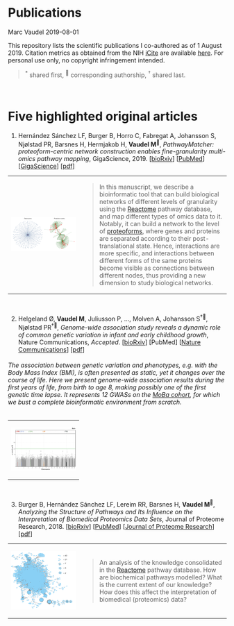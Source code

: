 Publications
================
Marc Vaudel
2019-08-01

This repository lists the scientific publications I co-authored as of 1
August 2019. Citation metrics as obtained from the NIH
[iCite](icite.od.nih.gov) are available
[here](docs/icite/icite_report_01.08.2019.xlsx). For personal use only,
no copyright infringement intended.

> <sup>\*</sup> shared first, <sup>:email:</sup> corresponding
> authorship, <sup>†</sup> shared last.

<br>

# Five highlighted original articles

1.  Hernández Sánchez LF, Burger B, Horro C, Fabregat A, Johansson S,
    Njølstad PR, Barsnes H, Hermjakob H, **Vaudel
    M**<sup>:email:</sup>, *PathwayMatcher: proteoform-centric network
    construction enables fine-granularity multi-omics pathway mapping*,
    GigaScience, 2019. \[[bioRxiv](https://doi.org/10.1101/375097)\]
    \[[PubMed](https://www.ncbi.nlm.nih.gov/pubmed/31363752)\]
    \[[GigaScience](https://doi.org/10.1093/gigascience/giz088)\]
    \[[pdf](docs/pdf/giz088.pdf)\]</font>

<table>

<tr>

<td width="150">

![PathwayMatcher](docs/figures/PathwayMatcher.png?raw=true
"PathwayMatcher")

</td>

<td>

<blockquote>

In this manuscript, we describe a bioinformatic tool that can build
biological networks of different levels of granularity using the
[Reactome](reactome.org) pathway database, and map different types of
omics data to it. Notably, it can build a network to the level of
[proteoforms](https://www.nature.com/articles/nmeth.2369), where genes
and proteins are separated according to their post-translational state.
Hence, interactions are more specific, and interactions between
different forms of the same proteins become visible as connections
between different nodes, thus providing a new dimension to study
biological networks.

</blockquote>

</td>

</tr>

</table>

<br>

2.  Helgeland Ø, **Vaudel M**, Juliusson P, …, Molven A, Johansson
    S<sup>†:email:</sup>, Njølstad PR<sup>†:email:</sup>, *Genome-wide
    association study reveals a dynamic role of common genetic variation
    in infant and early childhood growth*, Nature Communications,
    *Accepted*. \[[bioRxiv](https://doi.org/10.1101/478255)\] \[PubMed\]
    \[[Nature Communications](https://go.nature.com/2VeBDRa)\]
    \[[pdf](docs/pdf/478255.full.pdf)\]

<table>

<tr>

<td width="150">

![MH time lapse](docs/figures/mh_time-lapse.gif?raw=true
"MH time lapse")

</td>

###### The association between genetic variation and phenotypes, *e.g.* with the Body Mass Index (BMI), is often presented as static, yet it changes over the course of life. Here we present genome-wide association results during the first years of life, from birth to age 8, making possibly one of the first genetic time lapse. It represents 12 GWASs on the [MoBa cohort](https://www.fhi.no/studier/moba/forskere/sporreskjemaer---mor-og-barn-unders/), for which we bust a complete bioinformatic environment from scratch.

</td>

</tr>

</table>

<br>

3.  Burger B, Hernández Sánchez LF, Lereim RR, Barsnes H, **Vaudel
    M**<sup>:email:</sup>, *Analyzing the Structure of Pathways and Its
    Influence on the Interpretation of Biomedical Proteomics Data Sets*,
    Journal of Proteome Research, 2018.
    \[[bioRxiv](https://doi.org/10.1101/333492)\]
    \[[PubMed](https://www.ncbi.nlm.nih.gov/pubmed/30251541)\]
    \[[Journal of Proteome
    Research](https://pubs.acs.org/doi/10.1021/acs.jproteome.8b00464)\]
    \[[pdf](docs/pdf/acs.jproteome.8b00464.pdf)\]

<table>

<tr>

<td width="150">

![Pathways](docs/figures/TOC_bram.png?raw=true "Pathways")

</td>

<td color="red">

> An analysis of the knowledge consolidated in the
> [Reactome](reactome.org) pathway database. How are biochemical
> pathways modelled? What is the current extent of our knowledge? How
> does this affect the interpretation of biomedical (proteomics) data?

</td>

</tr>

</table>

<br>
